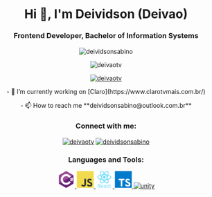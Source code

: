 <h1 align="center">Hi 👋, I'm Deividson (Deivao)</h1>
<h3 align="center">Frontend Developer, Bachelor of Information Systems</h3>
<p align="center"><img align="center" src="https://github-readme-streak-stats.herokuapp.com/?user=deividsonsabino&" alt="deividsonsabino" /></p>

<p align="center"><img src="https://komarev.com/ghpvc/?username=deivaotv&color=blueviolet&label=Views" alt="deivaotv" /></p>

<p align="center"> <a href="https://twitter.com/deivaotv" target="blank"><img src="https://img.shields.io/twitter/follow/deivaotv?logo=twitter&style=for-the-badge" alt="deivaotv" /></a> </p>
<p align="center">
- 🔭 I’m currently working on [Claro](https://www.clarotvmais.com.br/)
 </p>
 <p align="center">
- 📫 How to reach me **deividsonsabino@outlook.com.br**</p>
 

<h3 align="center">Connect with me:</h3>
<p align="center">
<a href="https://twitter.com/deivaotv" target="blank"><img align="center" src="https://raw.githubusercontent.com/rahuldkjain/github-profile-readme-generator/master/src/images/icons/Social/twitter.svg" alt="deivaotv" height="30" width="40" /></a>
<a href="https://linkedin.com/in/deividsonsabino" target="blank"><img align="center" src="https://raw.githubusercontent.com/rahuldkjain/github-profile-readme-generator/master/src/images/icons/Social/linked-in-alt.svg" alt="deividsonsabino" height="30" width="40" /></a>
</p>

<h3 align="center">Languages and Tools:</h3>
<p align="center"> <a href="https://www.w3schools.com/cs/" target="_blank" rel="noreferrer"> <img src="https://raw.githubusercontent.com/devicons/devicon/master/icons/csharp/csharp-original.svg" alt="csharp" width="40" height="40"/> </a> <a href="https://developer.mozilla.org/en-US/docs/Web/JavaScript" target="_blank" rel="noreferrer"> <img src="https://raw.githubusercontent.com/devicons/devicon/master/icons/javascript/javascript-original.svg" alt="javascript" width="40" height="40"/> </a> <a href="https://reactjs.org/" target="_blank" rel="noreferrer"> <img src="https://raw.githubusercontent.com/devicons/devicon/master/icons/react/react-original-wordmark.svg" alt="react" width="40" height="40"/> </a> <a href="https://www.typescriptlang.org/" target="_blank" rel="noreferrer"> <img src="https://raw.githubusercontent.com/devicons/devicon/master/icons/typescript/typescript-original.svg" alt="typescript" width="40" height="40"/> </a> <a href="https://unity.com/" target="_blank" rel="noreferrer"> <img src="https://www.vectorlogo.zone/logos/unity3d/unity3d-icon.svg" alt="unity" width="40" height="40"/> </a> </p>

